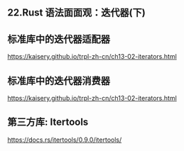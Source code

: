 ## 22.Rust 语法面面观：迭代器(下)


## 标准库中的迭代器适配器


https://kaisery.github.io/trpl-zh-cn/ch13-02-iterators.html

## 标准库中的迭代器消费器

https://kaisery.github.io/trpl-zh-cn/ch13-02-iterators.html


## 第三方库: Itertools

https://docs.rs/itertools/0.9.0/itertools/